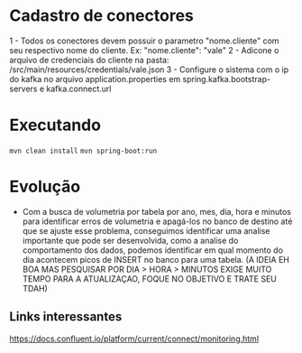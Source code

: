 # Cadastro de conectores

1 - Todos os conectores devem possuir o parametro "nome.cliente" com seu respectivo nome do cliente. Ex: "nome.cliente": "vale"
2 - Adicone o arquivo de credenciais do cliente na pasta: /src/main/resources/credentials/vale.json
3 - Configure o sistema com o ip do kafka no arquivo application.properties em spring.kafka.bootstrap-servers e kafka.connect.url


# Executando
`mvn clean install`
`mvn spring-boot:run`




# Evolução
- Com a busca de volumetria por tabela por ano, mes, dia, hora e minutos para identificar erros de volumetria e apagá-los no banco de destino até que se ajuste esse problema, conseguimos identificar uma analise importante que pode ser desenvolvida, como a analise do comportamento dos dados, podemos identificar em qual momento do dia acontecem picos de INSERT no banco para uma tabela. (A IDEIA EH BOA MAS PESQUISAR POR DIA > HORA > MINUTOS EXIGE MUITO TEMPO PARA A ATUALIZAÇAO, FOQUE NO OBJETIVO E TRATE SEU TDAH)



## Links interessantes
https://docs.confluent.io/platform/current/connect/monitoring.html